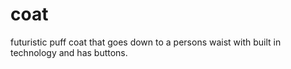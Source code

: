 # coat
futuristic puff coat that goes down to a persons waist with built in technology and has buttons. 
